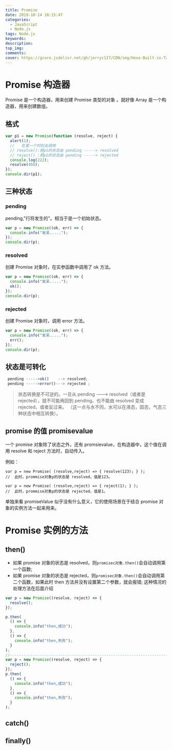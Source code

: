 ```yaml
---
title: Promise
date: 2019-10-14 18:15:47
categories:
  - JavaScript
  - Node.js
tags: Node.js
keywords:
description:
top_img:
comments:
cover: https://gcore.jsdelivr.net/gh/jerryc127/CDN/img/Hexo-Built-in-Tag-Plugins-COVER.png
---
```


# Promise 构造器

Promise 是一个构造器，用来创建 Promise 类型的对象 。就好像 Array 是一个构造器，用来创建数组。

## 格式

```js
var p1 = new Promise(function (resolve, reject) {
  alert(1);
  //   在某一个时刻去调用
  // resolve():把p1的状态由 pending -----> resolved
  // reject() :把p1的状态由 pending -----> rejected
  console.log(222);
  resolve(456);
});
console.dir(p1);
```

## 三种状态

### pending

pending,"行将发生的"。相当于是一个初始状态。

```js
var p = new Promise((ok, err) => {
  console.info("发呆.....");
});
console.dir(p);
```

### resolved

创建 Promise 对象时，在实参函数中调用了 ok 方法。

```js
var p = new Promise((ok, err) => {
  console.info("发呆.....");
  ok();
});
console.dir(p);
```

### rejected

创建 Promise 对象时，调用 error 方法。

```js
var p = new Promise((ok, err) => {
  console.info("发呆.....");
  err();
});
console.dir(p);
```

## 状态是可转化

```js
 pending ----->ok()    --> resolved;
 pending ----->error()---> rejected ;
```

> 状态转换是不可逆的。一旦从 pending ---> resolved（或者是 rejected），就不可能再回到 pending。也不能由 resolved 变成 rejected，或者反过来。 （这一点与水不同，水可以在液态，固态，气态三种状态中相互转换）。

## promise 的值 promisevalue

一个 promise 对象除了状态之外，还有 promsievalue，在构造器中，这个值在调用 resolve 和 reject 方法时，自动传入。

例如：

```
var p = new Promise( (resolve,reject) => { resolve(123); } );
//  此时，prommise对象p的状态是 resolved，值是123。

var p = new Promise( (resolve,reject) => { reject(1); } );
//  此时，prommise对象p的状态是 rejected，值是1。
```

单独来看 promiseValue 似乎没有什么意义，它的使用场景在于结合 promise 对象的实例方法一起来用来。

# Promise 实例的方法

## then()

- 如果 promise 对象的状态是 resolved，则`promisec对象.then()`会自动调用第一个函数;
- 如果 promise 对象的状态是 rejected，则`promisec对象.then()`会自动调用第二个函数，如果此时 then 方法并没有设置第二个参数，就会报错; 这种情况的处理方法在后面介绍

```js
var p = new Promise((resolve, reject) => {
  resolve();
});

p.then(
  () => {
    console.info("then,成功");
  },
  () => {
    console.info("then,失败");
  }
);
//--------------------------------------------------------------------------------------
var p = new Promise((resolve, reject) => {
  reject();
});
p.then(
  () => {
    console.info("then,成功");
  },
  () => {
    console.info("then,失败");
  }
);
```

## catch()

## finally()
